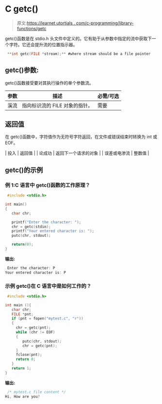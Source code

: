 # C getc()

> 原文:[https://learnet utortials . com/c-programming/library-functions/getc](https://learnetutorials.com/c-programming/library-functions/getc)

getc()函数是在 stdio.h 头文件中定义的。它有助于从参数中指定的流中获取下一个字符。它还会提升流的位置指示器。

```c
 **int getc(FILE *stream);** #where stream should be a file pointer 

```

## getc()参数:

getc()函数接受要对其执行操作的单个参数流。

| 参数 | 描述 | 必需/可选 |
| --- | --- | --- |
| 溪流 | 指向标识流的 FILE 对象的指针。 | 需要 |

## 返回值

在 getc()函数中，字符值作为无符号字符返回，在文件或错误结束时转换为 int 或 EOF。

| 投入 | 返回值 |
| 论成功 | 返回下一个请求的对象 |
| 误差或电渗流 | 整数值 |

## getc()的示例

### 例 1:C 语言中 getc()函数的工作原理？

```c
 #include <stdio.h>

int main()
{
   char chr;

   printf("Enter the character: ");
   chr = getc(stdin);
   printf("Your entered character is: ");
   putc(chr, stdout);

   return(0);
} 

```

**输出:**

```c
 Enter the character: P
Your entered character is: P 
```

### 示例 getc()在 C 语言中是如何工作的？

```c
 #include <stdio.h>

int main (){
   char chr;
   FILE *pnt;
   if (pnt = fopen("mytest.c", "r"))
   {
     chr = getc(pnt);
     while (chr != EOF)
     {
        putc(chr, stdout);
        chr = getc(pnt);
     }
     fclose(pnt);
     return 0;
   }
   return 1;
} 

```

**输出:**

```c
 /* mytest.c file content */
Hi, How are you? 
```